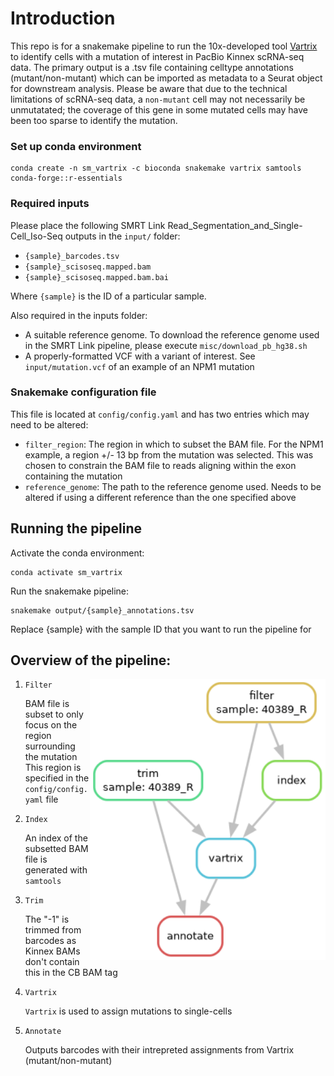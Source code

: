 # Introduction
This repo is for a snakemake pipeline to run the 10x-developed tool [Vartrix](https://github.com/10XGenomics/vartrix) to identify cells with a mutation of interest in PacBio Kinnex scRNA-seq data.
The primary output is a .tsv file containing celltype annotations (mutant/non-mutant) which can be imported as metadata to a Seurat object for downstream analysis. 
Please be aware that due to the technical limitations of scRNA-seq data, a `non-mutant` cell may not necessarily be unmutatated; the coverage of this gene in some mutated cells may have been too sparse to identify the mutation. 

### Set up conda environment
```
conda create -n sm_vartrix -c bioconda snakemake vartrix samtools conda-forge::r-essentials
```

### Required inputs
Please place the following SMRT Link Read_Segmentation_and_Single-Cell_Iso-Seq outputs in the `input/` folder:
- `{sample}_barcodes.tsv`
- `{sample}_scisoseq.mapped.bam`
- `{sample}_scisoseq.mapped.bam.bai`

Where `{sample}` is the ID of a particular sample.

Also required in the inputs folder:
- A suitable reference genome. To download the reference genome used in the SMRT Link pipeline, please execute `misc/download_pb_hg38.sh`
- A properly-formatted VCF with a variant of interest. See `input/mutation.vcf` of an example of an NPM1 mutation

### Snakemake configuration file

This file is located at `config/config.yaml` and has two entries which may need to be altered:
- `filter_region`: The region in which to subset the BAM file. For the NPM1 example, a region +/- 13 bp from the mutation was selected. This was chosen to constrain the BAM file to reads aligning within the exon containing the mutation
- `reference_genome`: The path to the reference genome used. Needs to be altered if using a different reference than the one specified above

## Running the pipeline
Activate the conda environment:
```
conda activate sm_vartrix
```
Run the snakemake pipeline:
```
snakemake output/{sample}_annotations.tsv
```
Replace {sample} with the sample ID that you want to run the pipeline for

## Overview of the pipeline:
<img align="right" height=450 src="/imgs/pipeline.png">

1. `Filter`

   BAM file is subset to only focus on the region surrounding the mutation
   This region is specified in the `config/config.yaml` file

3. `Index`

   An index of the subsetted BAM file is generated with `samtools` 

5. `Trim`

   The "-1" is trimmed from barcodes as Kinnex BAMs don't contain this in the CB BAM tag

7. `Vartrix`

   `Vartrix` is used to assign mutations to single-cells
  
9. `Annotate`

   Outputs barcodes with their intrepreted assignments from Vartrix (mutant/non-mutant)
